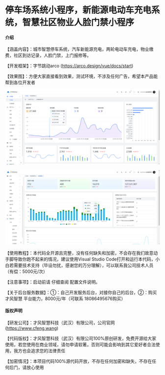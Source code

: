 # 停车场系统小程序，新能源电动车充电系统，智慧社区物业人脸门禁小程序

#### 介绍
【涵盖内容】：城市智慧停车系统，汽车新能源充电，两轮电动车充电，物业缴费，社区到访记录，人脸门禁，上门报修等。

【开发框架】：字节跳动arco (https://arco.design/vue/docs/start)

【效果图】：方便大家直接看到效果，测试环境，不涉及任何广告，希望本产品能帮到各位开发者

![输入图片说明](%E5%BE%AE%E4%BF%A1%E5%9B%BE%E7%89%87_20231128142155.png)

![输入图片说明](%E5%BE%AE%E4%BF%A1%E6%88%AA%E5%9B%BE_20231128142253.png)


【使用教程】：本代码全开源且完整，没有任何缺失和加密，不会存在我们故意动手脚导致你跑不起来的情况，建议使用Visual Studio Code打开和运行本代码，小白若需要技术支持（毕设勿扰，感谢您的万分理解），可以联系我公司技术人员（有偿：5000元/次）

【注意事项】：启动前请 仔细查阅 配置文件说明。

【关于后台服务数据】：①：自己开发服务后台，对接你自己的后台，②：购买 才风智慧 平台能力，8000元/年（可联系 18086495676购买）

#### 版权声明

 【研发公司】：才风智慧科技（武汉）有限公司，公司官网(https://www.cfeng.wang)

 【代码版权】：才风智慧科技（武汉）有限公司100%原创研发，免费开源给大家使用，若您使用在商业领域，请勿申请软著，否则可能会影响到其它爱好者合法使用，我方也会追求您的法律责任

 【加密情况】：本项目代码100%源代码开放，不存在任何加密和缺失，不存在任何后门，请放心使用

